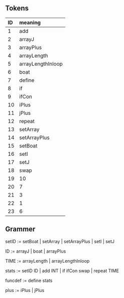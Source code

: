 ## Tokens

|ID|meaning|
|:-|:-|
|1|add|
|2|arrayJ|
|3|arrayPlus|
|4|arrayLength|
|5|arrayLengthInloop|
|6|boat|
|7|define|
|8|if|
|9|ifCon|
|10|iPlus|
|11|jPlus|
|12|repeat|
|13|setArray|
|14|setArrayPlus|
|15|setBoat|
|16|setI|
|17|setJ|
|18|swap|
|19|10|
|20|7|
|21|3|
|22|1|
|23|6|

## Grammer

setID := setBoat | setArray | setArrayPlus | setI | setJ

ID := arrayJ | boat | arrayPlus

TIME := arrayLength | arrayLengthInloop

stats := setID ID | add INT | if ifCon swap | repeat TIME

funcdef := define stats

plus := iPlus | jPlus
